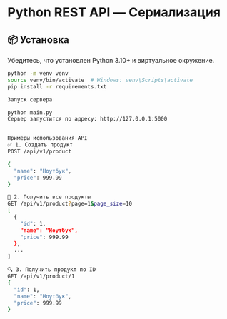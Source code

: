 # Python REST API — Сериализация

## 📦 Установка

Убедитесь, что установлен Python 3.10+ и виртуальное окружение.

```bash
python -m venv venv
source venv/bin/activate  # Windows: venv\Scripts\activate
pip install -r requirements.txt

Запуск сервера

python main.py
Сервер запустится по адресу: http://127.0.0.1:5000


Примеры использования API
✅ 1. Создать продукт
POST /api/v1/product

{
  "name": "Ноутбук",
  "price": 999.99
}

📃 2. Получить все продукты
GET /api/v1/product?page=1&page_size=10
[
  {
    "id": 1,
    "name": "Ноутбук",
    "price": 999.99
  },
  ...
]

🔍 3. Получить продукт по ID
GET /api/v1/product/1
{
  "id": 1,
  "name": "Ноутбук",
  "price": 999.99
}

